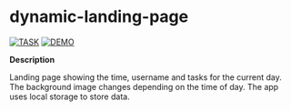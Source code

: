 # dynamic-landing-page

[![TASK](https://img.shields.io/badge/-TASK-green?style=flat)](https://github.com/rolling-scopes-school/tasks/blob/master/tasks/stage-0/projects.md#task-2-dynamic-landing-page-30)
[![DEMO](https://img.shields.io/badge/-DEMO-blue?style=flat)](https://pishuhott.github.io/landing/)

**Description**

Landing page showing the time, username and tasks for the current day. The background image changes depending on the time of day. The app uses local storage to store data.
